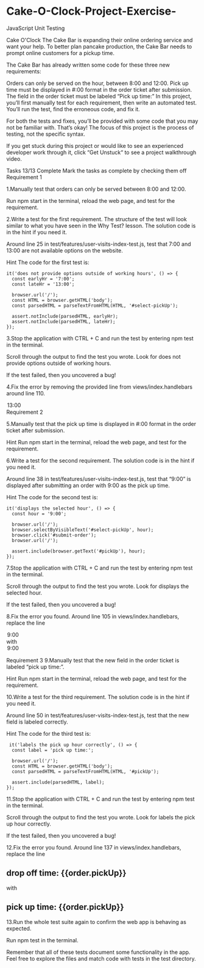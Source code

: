 # Cake-O-Clock-Project-Exercise-
JavaScript Unit Testing

Cake O'Clock
The Cake Bar is expanding their online ordering service and want your help. To better plan pancake production, the Cake Bar needs to prompt online customers for a pickup time.

The Cake Bar has already written some code for these three new requirements:

Orders can only be served on the hour, between 8:00 and 12:00.
Pick up time must be displayed in #:00 format in the order ticket after submission.
The field in the order ticket must be labeled “Pick up time:”
In this project, you’ll first manually test for each requirement, then write an automated test. You’ll run the test, find the erroneous code, and fix it.

For both the tests and fixes, you’ll be provided with some code that you may not be familiar with. That’s okay! The focus of this project is the process of testing, not the specific syntax.

If you get stuck during this project or would like to see an experienced developer work through it, click “Get Unstuck“ to see a project walkthrough video.

Tasks
13/13 Complete
Mark the tasks as complete by checking them off
Requirement 1

1.Manually test that orders can only be served between 8:00 and 12:00.

Run npm start in the terminal, reload the web page, and test for the requirement.

2.Write a test for the first requirement. The structure of the test will look similar to what you have seen in the Why Test? lesson. The solution code is in the hint if you need it.

Around line 25 in test/features/user-visits-index-test.js, test that 7:00 and 13:00 are not available options on the website.


Hint
The code for the first test is:

    it('does not provide options outside of working hours', () => {
      const earlyHr = '7:00';
      const lateHr = '13:00';
 
      browser.url('/');
      const HTML = browser.getHTML('body');
      const parsedHTML = parseTextFromHTML(HTML, '#select-pickUp');
 
      assert.notInclude(parsedHTML, earlyHr);
      assert.notInclude(parsedHTML, lateHr);
    });
    
3.Stop the application with CTRL + C and run the test by entering npm test in the terminal.

Scroll through the output to find the test you wrote. Look for does not provide options outside of working hours.

If the test failed, then you uncovered a bug!



4.Fix the error by removing the provided line from views/index.handlebars around line 110.

 <option id="13:00" value="13:00">13:00</option>
Requirement 2

5.Manually test that the pick up time is displayed in #:00 format in the order ticket after submission.


Hint
Run npm start in the terminal, reload the web page, and test for the requirement.

6.Write a test for the second requirement. The solution code is in the hint if you need it.

Around line 38 in test/features/user-visits-index-test.js, test that “9:00” is displayed after submitting an order with 9:00 as the pick up time.


Hint
The code for the second test is:

    it('displays the selected hour', () => {
      const hour = '9:00';
 
      browser.url('/');
      browser.selectByVisibleText('#select-pickUp', hour);
      browser.click('#submit-order');
      browser.url('/');
 
      assert.include(browser.getText('#pickUp'), hour);
    });
 
7.Stop the application with CTRL + C and run the test by entering npm test in the terminal.

Scroll through the output to find the test you wrote. Look for displays the selected hour.

If the test failed, then you uncovered a bug!



8.Fix the error you found. Around line 105 in views/index.handlebars, replace the line

<option id="9:00" value="9">9:00</option>
with

<option id="9:00" value="9:00">9:00</option>
 
Requirement 3
9.Manually test that the new field in the order ticket is labeled “pick up time:”.


Hint
Run npm start in the terminal, reload the web page, and test for the requirement.

10.Write a test for the third requirement. The solution code is in the hint if you need it.

Around line 50 in test/features/user-visits-index-test.js, test that the new field is labeled correctly.


Hint
The code for the third test is:

     it('labels the pick up hour correctly', () => {
      const label = 'pick up time:';
 
      browser.url('/');
      const HTML = browser.getHTML('body');
      const parsedHTML = parseTextFromHTML(HTML, '#pickUp');
 
      assert.include(parsedHTML, label);
    });
    
11.Stop the application with CTRL + C and run the test by entering npm test in the terminal.

Scroll through the output to find the test you wrote. Look for labels the pick up hour correctly.

If the test failed, then you uncovered a bug!



12.Fix the error you found. Around line 137 in views/index.handlebars, replace the line

<h2 id="pickUp">drop off time: <span>{{order.pickUp}}</span></h2>
with

<h2 id="pickUp">pick up time: <span>{{order.pickUp}}</span></h2>

13.Run the whole test suite again to confirm the web app is behaving as expected.

Run npm test in the terminal.

Remember that all of these tests document some functionality in the app. Feel free to explore the files and match code with tests in the test directory.
